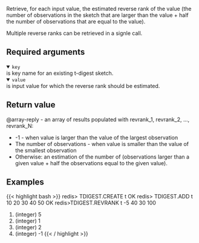 Retrieve, for each input value, the estimated reverse rank of the value (the number of observations in the sketch that are larger than the value + half the number of observations that are equal to the value).

Multiple reverse ranks can be retrieved in a signle call.

## Required arguments
<details open><summary><code>key</code></summary>
is key name for an existing t-digest sketch.
</details>

<details open><summary><code>value</code></summary>
is input value for which the reverse rank should be estimated.

## Return value

@array-reply - an array of results populated with revrank_1, revrank_2, ..., revrank_N:
  
- -1 - when value is larger than the value of the largest observation
- The number of observations - when value is smaller than the value of the smallest observation
- Otherwise: an estimation of the number of (observations larger than a given value + half the observations equal to the given value).

## Examples

{{< highlight bash >}}
redis> TDIGEST.CREATE t
OK
redis> TDIGEST.ADD t 10 20 30 40 50
OK
redis>TDIGEST.REVRANK t -5 40 30 100
1) (integer) 5
2) (integer) 1
3) (integer) 2
4) (integer) -1
{{< / highlight >}}
